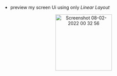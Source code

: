 * preview my screen Ui using only *Linear Layout*  
<p align="center">   
<img width="176" alt="Screenshot 08-02-2022 00 32 56" src="https://user-images.githubusercontent.com/74646502/182250665-e821667d-7e29-4c10-a9bc-e9268fa0707c.png">
</p>





